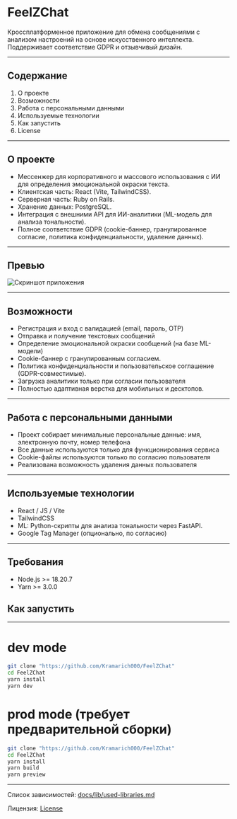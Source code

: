 # FeelZChat

Кроссплатформенное приложение для обмена сообщениями с анализом настроений на основе искусственного интеллекта. Поддерживает соответствие GDPR и отзывчивый дизайн.

---

## Содержание

1. О проекте
2. Возможности
3. Работа с персональными данными
4. Используемые технологии
5. Как запустить
6. License

---

## О проекте

- Мессенжер для корпоративного и массового использования с ИИ для определения эмоциональной окраски текста.
- Клиентская часть: React (Vite, TailwindCSS).
- Серверная часть: Ruby on Rails.
- Хранение данных: PostgreSQL.
- Интеграция с внешними API для ИИ-аналитики (ML-модель для анализа тональности).
- Полное соответствие GDPR (cookie-баннер, гранулированное согласие, политика конфиденциальности, удаление данных).

---

## Превью

![Скриншот приложения](./screenshots/main-interface.png)

---

## Возможности

- Регистрация и вход с валидацией (email, пароль, OTP)
- Отправка и получение текстовых сообщений
- Определение эмоциональной окраски сообщений (на базе ML-модели)
- Cookie-баннер с гранулированным согласием.
- Политика конфиденциальности и пользовательское соглашениe (GDPR-совместимые).
- Загрузка аналитики только при согласии пользователя
- Полностью адаптивная верстка для мобильных и десктопов.

---

## Работа с персональными данными

- Проект собирает минимальные персональные данные: имя, электронную почту, номер телефона
- Все данные используются только для функционирования сервиса
- Cookie-файлы используются только по согласию пользователя
- Реализована возможность удаления данных пользователя

---

## Используемые технологии

- React / JS / Vite
- TailwindCSS
- ML: Python-скрипты для анализа тональности через FastAPI.
- Google Tag Manager (опционально, по согласию)

---

## Требования

- Node.js >= 18.20.7
- Yarn >= 3.0.0

## Как запустить

---

# dev mode

```bash
git clone "https://github.com/Kramarich000/FeelZChat"
cd FeelZChat
yarn install
yarn dev
```

# prod mode (требует предварительной сборки)

```bash
git clone "https://github.com/Kramarich000/FeelZChat"
cd FeelZChat
yarn install
yarn build
yarn preview
```

---

Список зависимостей: [docs/lib/used-libraries.md](./docs/used-libraries.md)

Лицензия: [License](https://github.com/Kramarich000/FeelZChat/blob/main/docs/ru/LICENSE_RU.md)
